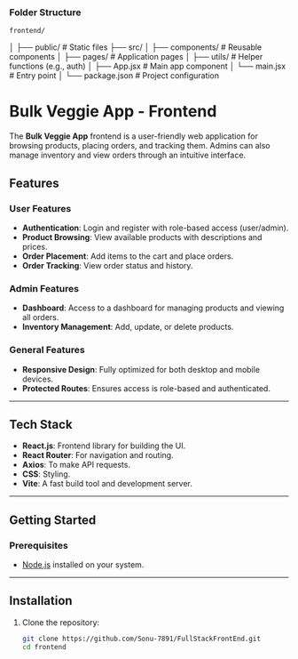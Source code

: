 ### Folder Structure
    frontend/
│
├── public/         # Static files
├── src/
│   ├── components/ # Reusable components
│   ├── pages/      # Application pages
│   ├── utils/      # Helper functions (e.g., auth)
│   ├── App.jsx     # Main app component
│   └── main.jsx    # Entry point
│
└── package.json    # Project configuration

# Bulk Veggie App - Frontend

The **Bulk Veggie App** frontend is a user-friendly web application for browsing products, placing orders, and tracking them. Admins can also manage inventory and view orders through an intuitive interface.

## Features

### User Features
- **Authentication**: Login and register with role-based access (user/admin).
- **Product Browsing**: View available products with descriptions and prices.
- **Order Placement**: Add items to the cart and place orders.
- **Order Tracking**: View order status and history.

### Admin Features
- **Dashboard**: Access to a dashboard for managing products and viewing all orders.
- **Inventory Management**: Add, update, or delete products.

### General Features
- **Responsive Design**: Fully optimized for both desktop and mobile devices.
- **Protected Routes**: Ensures access is role-based and authenticated.

---

## Tech Stack

- **React.js**: Frontend library for building the UI.
- **React Router**: For navigation and routing.
- **Axios**: To make API requests.
- **CSS**: Styling.
- **Vite**: A fast build tool and development server.

---

## Getting Started

### Prerequisites
- [Node.js](https://nodejs.org/) installed on your system.

---

## Installation

1. Clone the repository:
   ```bash
   git clone https://github.com/Sonu-7891/FullStackFrontEnd.git
   cd frontend
